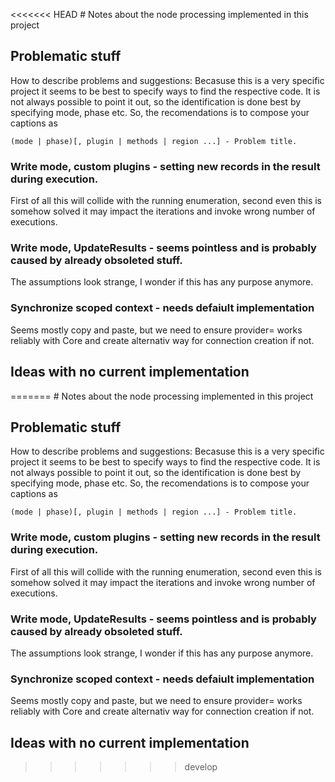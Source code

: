 <<<<<<< HEAD
﻿# Notes about the node processing implemented in this project

## Problematic stuff

How to describe problems and suggestions:
Becasuse this is a very specific project it seems to be best to specify ways to find the respective code. It is not always possible to point it out, so 
    the identification is done best by specifying mode, phase etc. So, the recomendations is to compose your captions as 
```
(mode | phase)[, plugin | methods | region ...] - Problem title.
```

### Write mode, custom plugins - setting new records in the result during execution.
First of all this will collide with the running enumeration, second even this is somehow solved it may impact the iterations and invoke wrong number of executions.

### Write mode, UpdateResults - seems pointless and is probably caused by already obsoleted stuff.
The assumptions look strange, I wonder if this has any purpose anymore.

### Synchronize scoped context - needs defaiult implementation
Seems mostly copy and paste, but we need to ensure provider= works reliably with Core and create alternativ way for connection creation if not.

## Ideas with no current implementation

=======
﻿# Notes about the node processing implemented in this project

## Problematic stuff

How to describe problems and suggestions:
Becasuse this is a very specific project it seems to be best to specify ways to find the respective code. It is not always possible to point it out, so 
    the identification is done best by specifying mode, phase etc. So, the recomendations is to compose your captions as 
```
(mode | phase)[, plugin | methods | region ...] - Problem title.
```

### Write mode, custom plugins - setting new records in the result during execution.
First of all this will collide with the running enumeration, second even this is somehow solved it may impact the iterations and invoke wrong number of executions.

### Write mode, UpdateResults - seems pointless and is probably caused by already obsoleted stuff.
The assumptions look strange, I wonder if this has any purpose anymore.

### Synchronize scoped context - needs defaiult implementation
Seems mostly copy and paste, but we need to ensure provider= works reliably with Core and create alternativ way for connection creation if not.

## Ideas with no current implementation

>>>>>>> develop
